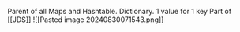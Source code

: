 Parent of all Maps and Hashtable.
Dictionary. 1 value for 1 key
Part of [[JDS]]
![[Pasted image 20240830071543.png]]
